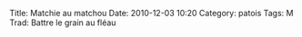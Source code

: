 Title: Matchie au matchou
Date: 2010-12-03 10:20
Category: patois
Tags: M
Trad: Battre le grain au fléau
